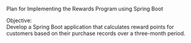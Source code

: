 Plan for Implementing the Rewards Program using Spring Boot

Objective:   
Develop a Spring Boot application that calculates reward points for customers based on their purchase records over a three-month period.

